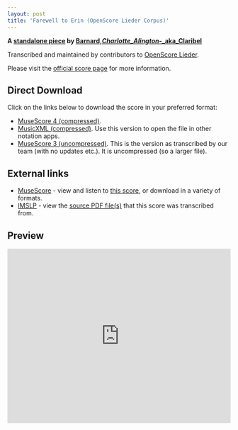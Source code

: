 ```yaml
---
layout: post
title: 'Farewell to Erin (OpenScore Lieder Corpus)'
---
```


__A [standalone piece](https://fourscoreandmore.org/openscore/lieder/Barnard,_Charlotte_Alington_-_aka_Claribel/_/) by [Barnard,_Charlotte_Alington_-_aka_Claribel](https://fourscoreandmore.org/openscore/lieder/Barnard,_Charlotte_Alington_-_aka_Claribel)__

Transcribed and maintained by contributors to [OpenScore Lieder].

Please visit the [official score page] for more information.

[official score page]: https://musescore.com/openscore-lieder-corpus/scores/6623221
[OpenScore Lieder]: https://musescore.com/openscore-lieder-corpus

## Direct Download

Click on the links below to download the score in your preferred format:
- [MuseScore 4 (compressed)](https://fourscoreandmore.org/openscore/lieder/Barnard,_Charlotte_Alington_-_aka_Claribel/_/Farewell_to_Erin.mscz).
- [MusicXML (compressed)](https://fourscoreandmore.org/openscore/lieder/Barnard,_Charlotte_Alington_-_aka_Claribel/_/Farewell_to_Erin.mxl). Use this version to open the file in other notation apps.
- [MuseScore 3 (uncompressed)](https://raw.githubusercontent.com/OpenScore/Lieder/refs/heads/main/scores/Barnard,_Charlotte_Alington_-_aka_Claribel/_/Farewell_to_Erin/lc6623221.mscx). This is the version as transcribed by our team (with no updates etc.). It is uncompressed (so a larger file).

## External links

- [MuseScore] - view and listen to [this score][MuseScore], or download in a variety of formats.
- [IMSLP] - view the [source PDF file(s)][IMSLP] that this score was transcribed from.

[MuseScore]: https://musescore.com/score/6623221
[IMSLP]: https://imslp.org/wiki/Special:ReverseLookup/286538

## Preview

<iframe width="100%" height="394" src="https://musescore.com/openscore-lieder-corpus/scores/6623221/embed" frameborder="0" allowfullscreen allow="autoplay; fullscreen"></iframe>
